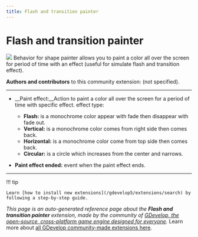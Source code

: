 ```yaml
---
title: Flash and transition painter
---
```

# Flash and transition painter

![](https://resources.gdevelop-app.com/assets/Icons/movie-filter.svg)
Behavior for shape painter allows you to paint a color all over the screen for period of time with an effect (useful for simulate flash and transition effect).

**Authors and contributors** to this community extension: (not specified).

---

* __Paint effect:__Action to paint a color all over the screen for a period of time with specific effect.
effect type:

  * __Flash:__ is a monochrome color appear with fade then disappear with fade out.
  * __Vertical:__ is a monochrome color comes from right side then comes back.
  * __Horizontal:__ is a monochrome color come from top side then comes back.
  * __Circular:__ is a circle which increases from the center and narrows.

* __Paint effect ended:__ event when the paint effect ends.

---

!!! tip

    Learn [how to install new extensions](/gdevelop5/extensions/search) by following a step-by-step guide.

*This page is an auto-generated reference page about the **Flash and transition painter** extension, made by the community of [GDevelop, the open-source, cross-platform game engine designed for everyone](https://gdevelop.io/).* Learn more about [all GDevelop community-made extensions here](/gdevelop5/extensions).